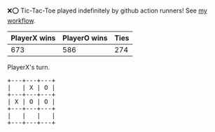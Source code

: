 :x::o: Tic-Tac-Toe played indefinitely by github action runners! See [my workflow](.github/workflows/play.yaml).

|PlayerX wins|PlayerO wins|Ties|
|-|-|-|
|673|586|274|

PlayerX's turn.

<pre>
+---+---+---+
|   | X | O |
+---+---+---+
| X | O | O |
+---+---+---+
|   |   |   |
+---+---+---+
</pre>